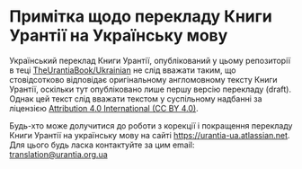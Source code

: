 # Примітка щодо перекладу Книги Урантії на Українську мову

Український переклад Книги Урантії, опублікований у цьому репозиторії в
теці [TheUrantiaBook/Ukrainian](https://github.com/anton-mir/urantia/tree/main/TheUrantiaBook/Ukrainian) не слід вважати таким, що стовідсотково відповідає оригінальному англомовному тексту Книги Урантії, оскільки тут опубліковано лише першу версію перекладу (draft). Однак цей текст слід вважати текстом у суспільному надбанні за ліцензією [Attribution 4.0 International (CC BY 4.0)](https://creativecommons.org/licenses/by/4.0/deed.uk).

Будь-хто може долучитися до роботи з корекції і покращення перекладу Книги Урантії на українську мову на сайті https://urantia-ua.atlassian.net.
Для цього будь ласка контактуйте за цим email: translation@urantia.org.ua
